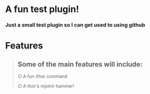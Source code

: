 # A fun test plugin!

### Just a small test plugin so I can get used to using github

# Features

> ## Some of the main features will include:
> ○ A fun /thor command
>
> ○ A thor's mjolnir hammer!
